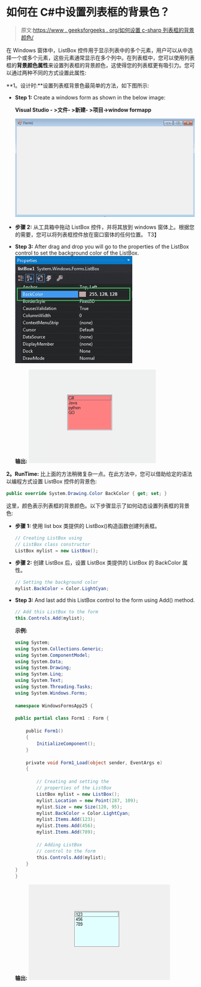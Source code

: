 # 如何在 C#中设置列表框的背景色？

> 原文:[https://www . geeksforgeeks . org/如何设置 c-sharp 列表框的背景颜色/](https://www.geeksforgeeks.org/how-to-set-the-background-color-of-a-listbox-in-c-sharp/)

在 Windows 窗体中，ListBox 控件用于显示列表中的多个元素，用户可以从中选择一个或多个元素，这些元素通常显示在多个列中。在列表框中，您可以使用列表框的**背景颜色属性**来设置列表框的背景颜色，这使得您的列表框更有吸引力。您可以通过两种不同的方式设置此属性:

**1。设计时:**设置列表框背景色最简单的方法，如下图所示:

*   **Step 1:** Create a windows form as shown in the below image:

    **Visual Studio - >文件- >新建- >项目->window formapp**

    ![](img/52a0adebea6c33bdc662683df034f77e.png)

*   **步骤 2:** 从工具箱中拖动 ListBox 控件，并将其放到 windows 窗体上。根据您的需要，您可以将列表框控件放在窗口窗体的任何位置。
    T3】
*   **Step 3:** After drag and drop you will go to the properties of the ListBox control to set the background color of the ListBox.
    ![](img/bc5fbe99ed648d1a86506b22ca398aa9.png)

    **输出:**
    ![](img/2e56e40739b6db051e9cf481b376a0ab.png)

**2。RunTime:** 比上面的方法稍微复杂一点。在此方法中，您可以借助给定的语法以编程方式设置 ListBox 控件的背景色:

```cs
public override System.Drawing.Color BackColor { get; set; }
```

这里，颜色表示列表框的背景颜色。以下步骤显示了如何动态设置列表框的背景色:

*   **步骤 1:** 使用 list box 类提供的 ListBox()构造函数创建列表框。

    ```cs
    // Creating ListBox using 
    // ListBox class constructor
    ListBox mylist = new ListBox();

    ```

*   **步骤 2:** 创建 ListBox 后，设置 ListBox 类提供的 ListBox 的 BackColor 属性。

    ```cs
    // Setting the background color
    mylist.BackColor = Color.LightCyan;

    ```

*   **Step 3:** And last add this ListBox control to the form using Add() method.

    ```cs
    // Add this ListBox to the form
    this.Controls.Add(mylist);

    ```

    **示例:**

    ```cs
    using System;
    using System.Collections.Generic;
    using System.ComponentModel;
    using System.Data;
    using System.Drawing;
    using System.Linq;
    using System.Text;
    using System.Threading.Tasks;
    using System.Windows.Forms;

    namespace WindowsFormsApp25 {

    public partial class Form1 : Form {

        public Form1()
        {
            InitializeComponent();
        }

        private void Form1_Load(object sender, EventArgs e)
        {

            // Creating and setting the 
            // properties of the ListBox
            ListBox mylist = new ListBox();
            mylist.Location = new Point(287, 109);
            mylist.Size = new Size(120, 95);
            mylist.BackColor = Color.LightCyan;
            mylist.Items.Add(123);
            mylist.Items.Add(456);
            mylist.Items.Add(789);

            // Adding ListBox 
            // control to the form
            this.Controls.Add(mylist);
        }
    }
    }
    ```

    **输出:**
    ![](img/74639a0c23244264547d446c15fe8a57.png)